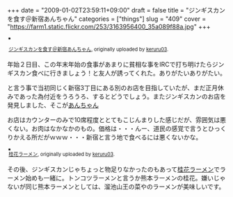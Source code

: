 +++
date = "2009-01-02T23:59:11+09:00"
draft = false
title = "ジンギスカンを食す＠新宿あんちゃん"
categories = ["things"]
slug = "409"
cover = "https://farm1.static.flickr.com/253/3163956400_35a089f88a.jpg"
+++

<div style="text-align: left; padding: 3px;"><a title="photo sharing" href="https://www.flickr.com/photos/keruru/3163956400/"><img style="border: solid 2px #000000;" src="https://farm1.static.flickr.com/253/3163956400_35a089f88a.jpg" alt="" /></a>

<span style="font-size: 0.8em; margin-top: 0px;"><a href="https://www.flickr.com/photos/keruru/3163956400/">ジンギスカンを食す＠新宿あんちゃん</a>, originally uploaded by <a href="https://www.flickr.com/people/keruru/">keruru03</a>.</span></div>
年始２日目、この年末年始の食事があまりに貧相な事をIRCで打ち明けたらジンギスカン食べに行きましょう！と友人が誘ってくれた。ありがたいありがたい。

と言う事で当初同じく新宿3丁目にある別のお店を目指していたが、まだ正月休みであった為付近をうろうろ、するとどうでしょう。またジンギスカンのお店を発見しました、そこが<a href="http://www.ungra.jp/anchanshinjyuku.html">あんちゃん</a>

お店はカウンターのみで10席程度ととてもこじんまりした感じだが、雰囲気は悪くない。お肉はなかなかのもの。価格は・・・んー、道民の感覚で言うとひっくりかえる所だがｗｗｗ・・・新宿と言う地で食べるには悪くないかな。

<div style="text-align: left; padding: 3px;">
<a href="https://www.flickr.com/photos/keruru/3163133621/" title="photo sharing"><img src="https://farm4.static.flickr.com/3086/3163133621_f01c2252e5.jpg" style="border: solid 2px #000000;" alt="" /></a>
<br />
<span style="font-size: 0.8em; margin-top: 0px;"><a href="https://www.flickr.com/photos/keruru/3163133621/">桂花ラーメン</a>, originally uploaded by <a href="https://www.flickr.com/people/keruru/">keruru03</a>.</span>
</div>

その後、ジンギスカンじゃちょっと物足りなかったのもあって<a href="http://keika-raumen.co.jp/">桂花ラーメン</a>でラーメン始めも一緒に。トンコツラーメンと言うか熊本ラーメンの桂花。嫌いじゃないが同じ熊本ラーメンとしては、溜池山王の菜やのラーメンが美味しいです。

